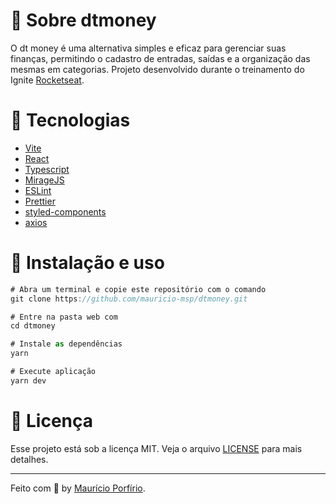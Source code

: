 # :information_desk_person: Sobre dtmoney

O dt money é uma alternativa simples e eficaz para gerenciar suas finanças, permitindo o cadastro de entradas, saídas e a organização das mesmas em categorias. Projeto desenvolvido durante o treinamento do Ignite [Rocketseat](https://www.rocketseat.com.br/).

# :rocket: Tecnologias

- [Vite](https://vitejs.dev/)
- [React](https://pt-br.reactjs.org/)
- [Typescript](https://www.typescriptlang.org/)
- [MirageJS](https://miragejs.com/)
- [ESLint](https://eslint.org/)
- [Prettier](https://prettier.io/docs/en/options.html)
- [styled-components](https://styled-components.com/)
- [axios](https://github.com/axios/axios)

# :wrench: Instalação e uso

```js
# Abra um terminal e copie este repositório com o comando
git clone https://github.com/mauricio-msp/dtmoney.git

# Entre na pasta web com 
cd dtmoney

# Instale as dependências
yarn

# Execute aplicação
yarn dev

```

# :page_with_curl: Licença

Esse projeto está sob a licença MIT. Veja o arquivo [LICENSE](https://github.com/mauricio-msp/dtmoney/blob/main/LICENSE) para mais detalhes.

---

Feito com :blue_heart: by [Maurício Porfírio](https://github.com/mauricio-msp).
